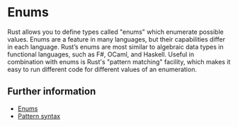 # Enums

Rust allows you to define types called "enums" which enumerate possible values.
Enums are a feature in many languages, but their capabilities differ in each language. Rust’s enums are most similar to algebraic data types in functional languages, such as F#, OCaml, and Haskell.
Useful in combination with enums is Rust's "pattern matching" facility, which makes it easy to run different code for different values of an enumeration.

## Further information

- [Enums](https://doc.rust-lang.org/book/ch06-00-enums.html)
- [Pattern syntax](https://doc.rust-lang.org/book/ch18-03-pattern-syntax.html)

